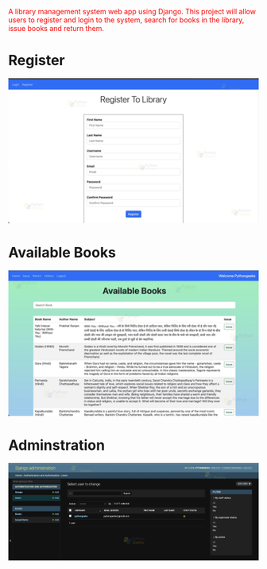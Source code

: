 <span style="color:red"> A library management system web app using Django. This project will allow users to register and login to the system, search for books in the library, issue books and return them.</span>
# Register
![image alt](https://github.com/khshoaib/Library_Management/blob/main/Images/1.png)

# Available Books
![image alt](https://github.com/khshoaib/Library_Management/blob/main/Images/2.png)

# Adminstration
![image alt](https://github.com/khshoaib/Library_Management/blob/main/Images/3.png)
